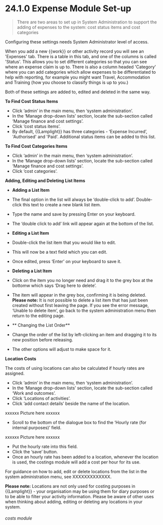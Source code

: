 # 24.1.0 Expense Module Set-up

> There are two areas to set up in System Administration to support the adding of expenses to the system: cost status items and cost categories

Configuring these settings needs System Administrator level of access. 

When you add a new {{work}} or other activity record you will see an 'Expenses' tab. There is a table in this tab, and one of the columns is called 'Status'. This allows you to set different categories so that you can see where an expense claim is up to. There is also a column headed 'Category' where you can add categories which allow expenses to be differentiated to help with reporting, for example you might want Travel, Accommodation and Training (how you choose to classify things is up to you.)

Both of these settings are added to, edited and deleted in the same way. 

**To Find Cost Status Items**

- Click ‘admin’ in the main menu, then ‘system administration’.
- In the ‘Manage drop-down lists’ section, locate the sub-section called ‘Manage finance and cost settings’.
- Click ‘cost status items’.
- By default, {{Lamplight}} has three categories - ‘Expense Incurred’, 'Authorised' and 'Paid'. Additional status items can be added to this list. 

**To Find Cost Categories Items**

- Click ‘admin’ in the main menu, then ‘system administration’.
- In the ‘Manage drop-down lists’ section, locate the sub-section called ‘Manage finance and cost settings’.
- Click ‘cost categories’.

**Adding, Editing and Deleting List Items**

   - **Adding a List Item**
   - The final option in the list will always be ‘double-click to add’. Double-click this text to create a new blank list item. 
   - Type the name and save by pressing Enter on your keyboard. 
   - The ‘double click to add’ link will appear again at the bottom of the list.
   
   - **Editing a List Item**
   - Double-click the list item that you would like to edit.
   - This will now be a text field which you can edit. 
   - Once edited, press ‘Enter’ on your keyboard to save it.
   
   - **Deleting a List Item**
   - Click on the item you no longer need and drag it to the grey box at the bottomw which says ‘Drag here to delete’. 
   - The item will appear in the grey box, confirming it is being deleted. 
   **Please note:** It is not possible to delete a list item that has just been created without first leaving the page. If you see the  error message, ‘Unable to delete item’, go back to the system administration menu then return to the editing page.
   
   - ** Changing the List Order**
   - Change the order of the list by left-clicking an item and dragging it to its new position before releasing. 
   - The other options will adjust to make space for it.

**Location Costs**

The costs of using locations can also be calculated if hourly rates are assigned.

- Click ‘admin’ in the main menu, then ‘system administration’.
- In the ‘Manage drop-down lists’ section, locate the sub-section called ‘Work and outcomes’.
- Click ‘Locations of activities’.
- Click ‘add contact details’ beside the name of the location.

xxxxxx Picture here xxxxxx


- Scroll to the bottom of the dialogue box to find the ‘Hourly rate (for internal purposes)’ field.

xxxxxx Picture here xxxxxx

- Put the hourly rate into this field.
- Click the ‘save’ button. 
- Once an hourly rate has been added to a location, whenever the location is used, the costings module will add a cost per hour for its use.

For guidance on how to add, edit or delete locations from the list in the system administration menu, see XXXXXXXXXXXXX. 

**Please note:** Locations are not only used for costing purposes in {{Lamplight}} - your organisation may be using them for diary purposes or to be able to filter your activity information. Please be aware of other uses when thinking about adding, editing or deleting any locations in your system. 


###### costs module






